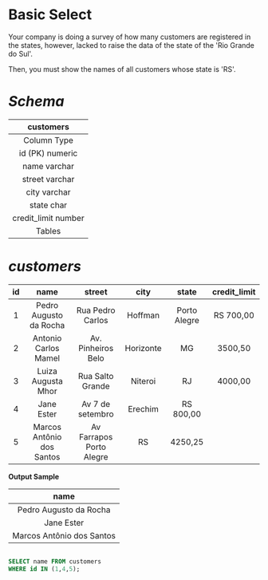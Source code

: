 # Basic Select





Your company is doing a survey of how many customers are registered in the states, however, lacked to raise the data of the state of the 'Rio Grande do Sul'.

Then, you must show the names of all customers whose state is 'RS'.

# _Schema_

|customers|
|:--:|
|Column	Type|
|id (PK)	numeric|
|name	varchar|
|street	varchar|
|city	varchar|
|state	char|
|credit_limit	number |
|Tables|

# _customers_

|id	|name	|street	|city	|state	|credit_limit |
|:--:|:--:|:--:|:--:|:--:|:--:|
|1	|Pedro Augusto da Rocha|	Rua Pedro Carlos| Hoffman	|Porto Alegre|	RS	700,00|
|2	|Antonio Carlos Mamel	|Av. Pinheiros	Belo| Horizonte	|MG	|3500,50|
|3	|Luiza Augusta Mhor	|Rua Salto Grande	|Niteroi|	RJ	|4000,00|
|4	|Jane Ester	|Av 7 de setembro|	Erechim|	RS	800,00|
|5|	Marcos Antônio dos Santos|	Av Farrapos	Porto Alegre	|RS	|4250,25 |

**Output Sample**

|name|
|:--:|
|Pedro Augusto da Rocha|
|Jane Ester|
|Marcos Antônio dos Santos |

```sql

SELECT name FROM customers
WHERE id IN (1,4,5);


```
